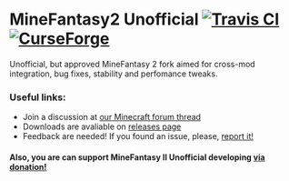 # MineFantasy2 Unofficial [![Travis CI](https://travis-ci.org/Sirse/MineFantasyII-Cont.svg?branch=master)](https://travis-ci.org/Sirse/MineFantasyII-Cont) [![CurseForge](http://cf.way2muchnoise.eu/minefantasy2.svg)](https://minecraft.curseforge.com/projects/minefantasy2) 

Unofficial, but approved MineFantasy 2 fork aimed for cross-mod integration, bug fixes, stability and perfomance tweaks.

### Useful links:

- Join a discussion at [our Minecraft forum thread](minecraftforum.net/forums/mapping-and-modding-java-edition/minecraft-mods/wip-mods/2467203-minefantasy2-alpha)
- Downloads are avaliable on [releases page](https://github.com/Sirse/MineFantasyII-Cont/releases)
- Feedback are needed! If you found an issue, please, [report it!](https://github.com/Sirse/MineFantasyII-Cont/issues)

#### Also, you are can support MineFantasy II Unofficial developing [via donation!](https://www.paypal.me/sirse)
